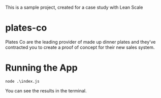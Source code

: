 This is a sample project, created for a case study with Lean Scale

# plates-co

Plates Co are the leading provider of made up dinner plates and they’ve contracted you to
create a proof of concept for their new sales system.

# Running the App

`node .\index.js`

You can see the results in the terminal.
